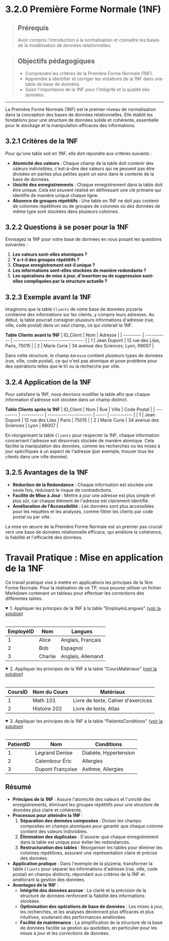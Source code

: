 # 3.2.0 Première Forme Normale (1NF)

<blockquote>
    <h2>Prérequis</h2>
    <p>Avoir compris l'introduction à la normalisation et connaître les bases de la modélisation de données relationnelles.</p>
</blockquote>

<blockquote>
    <h2>Objectifs pédagogiques</h2>
    <ul>
        <li>Comprendre les critères de la Première Forme Normale (1NF).</li>
        <li>Apprendre à identifier et corriger les violations de la 1NF dans une table de base de données.</li>
        <li>Saisir l'importance de la 1NF pour l'intégrité et la qualité des données.</li>
    </ul>
</blockquote>

---

La Première Forme Normale (1NF) est le premier niveau de normalisation dans la conception des bases de données relationnelles. Elle établit les fondations pour une structure de données solide et cohérente, essentielle pour le stockage et la manipulation efficaces des informations.

## 3.2.1 Critères de la 1NF

Pour qu'une table soit en 1NF, elle doit répondre aux critères suivants :

- **Atomicité des valeurs** : Chaque champ de la table doit contenir des valeurs indivisibles, c'est-à-dire des valeurs qui ne peuvent pas être divisées en parties plus petites ayant un sens dans le contexte de la base de données.
- **Unicité des enregistrements** : Chaque enregistrement dans la table doit être unique. Cela est souvent réalisé en définissant une clé primaire qui identifie de manière unique chaque ligne.
- **Absence de groupes répétitifs** : Une table en 1NF ne doit pas contenir de colonnes répétitives ou de groupes de colonnes où des données de même type sont stockées dans plusieurs colonnes.


## 3.2.2 Questions à se poser pour la 1NF

Envisagez la 1NF pour votre base de données en vous posant les questions suivantes :

1. **Les valeurs sont-elles atomiques ?**
2. **Y a-t-il des groupes répétitifs ?**
3. **Chaque enregistrement est-il unique ?**
4. **Les informations sont-elles stockées de manière redondante ?**
5. **Les opérations de mise à jour, d'insertion ou de suppression sont-elles compliquées par la structure actuelle ?**

## 3.2.3 Exemple avant la 1NF

Imaginons que la table `Clients` de notre base de données pizzeria contienne des informations sur les clients, y compris leurs adresses. Au début, la table pourrait consigner plusieurs informations d'adresse (rue, ville, code postal) dans un seul champ, ce qui violerait la 1NF.

**Table Clients avant la 1NF**
| ID_Client | Nom         | Adresse                             |
| --------- | ----------- | ----------------------------------- |
| 1         | Jean Dupont | 12 rue des Lilas, Paris, 75015      |
| 2         | Marie Curie | 34 avenue des Sciences, Lyon, 69007 |

Dans cette structure, le champ `Adresse` contient plusieurs types de données (rue, ville, code postal), ce qui n'est pas atomique et pose problème pour des opérations telles que le tri ou la recherche par ville.

## 3.2.4 Application de la 1NF

Pour satisfaire la 1NF, nous devrions modifier la table afin que chaque information d'adresse soit stockée dans un champ distinct.

**Table Clients après la 1NF**
| ID_Client | Nom         | Rue                    | Ville | Code Postal |
| --------- | ----------- | ---------------------- | ----- | ----------- |
| 1         | Jean Dupont | 12 rue des Lilas       | Paris | 75015       |
| 2         | Marie Curie | 34 avenue des Sciences | Lyon  | 69007       |

En réorganisant la table `Clients` pour respecter la 1NF, chaque information concernant l'adresse est désormais stockée de manière atomique. Cela facilite la manipulation des données, comme les recherches ou les mises à jour spécifiques à un aspect de l'adresse (par exemple, trouver tous les clients dans une ville donnée).

## 3.2.5 Avantages de la 1NF
- **Réduction de la Redondance** : Chaque information est stockée une seule fois, réduisant le risque de contradictions.
- **Facilité de Mise à Jour** : Mettre à jour une adresse est plus simple et plus sûr, car chaque élément de l'adresse est clairement identifié.
- **Amélioration de l'Accessibilité** : Les données sont plus accessibles pour les requêtes et les analyses, comme filtrer les clients par code postal ou par ville.

La mise en œuvre de la Première Forme Normale est un premier pas crucial vers une base de données relationnelle efficace, qui améliore la cohérence, la fiabilité et l'efficacité des données.

# Travail Pratique : Mise en application de la 1NF

Ce travail pratique vise à mettre en applications les principes de la 1ère Forme Normale. Pour la réalisation de ce TP, vous pouvez utiliser un fichier Markdown contenant un tableau pour effectuer les corrections des différentes tables.

<details open>
<summary>1. Appliquer les principes de la 1NF à la table "EmployésLangues" (<a href="https://github.com/HachemiH/formation-cda-bdd/tree/TPC-3.9.1.1">voir la solution</a>)</summary>
<br/>

| EmployéID | Nom     | Langues           |
| --------- | ------- | ----------------- |
| 1         | Alice   | Anglais, Français |
| 2         | Bob     | Espagnol          |
| 3         | Charlie | Anglais, Allemand |

</details>
<details open>
<summary>2. Appliquer les principes de la 1NF à la table "CoursMatériaux" (<a href="https://github.com/HachemiH/formation-cda-bdd/tree/TPC-3.9.1.2">voir la solution</a>)</summary>
<br/>

| CoursID | Nom du Cours | Matériaux                          |
| ------- | ------------ | ---------------------------------- |
| 1       | Math 101     | Livre de texte, Cahier d'exercices |
| 2       | Histoire 202 | Livre de texte, Atlas              |

</details>
<details open>
<summary>3. Appliquer les principes de la 1NF à la table "PatientsConditions" (<a href="https://github.com/HachemiH/formation-cda-bdd/tree/TPC-3.9.1.3">voir la solution</a>)</summary>
<br/>

| PatientID | Nom              | Conditions            |
| --------- | ---------------- | --------------------- |
| 1         | Legrand Denise   | Diabète, Hypertension |
| 2         | Calembour Éric   | Allergies             |
| 3         | Dupont Françoise | Asthme, Allergies     |

</details>

## Résumé

- **Principes de la 1NF** : Assure l'atomicité des valeurs et l'unicité des enregistrements, éliminant les groupes répétitifs pour une structure de données plus claire et cohérente.
- **Processus pour atteindre la 1NF** :
  1. **Séparation des données composées** : Diviser les champs composites en champs atomiques pour garantir que chaque colonne contient des valeurs indivisibles.
  2. **Élimination des duplicatas** : S'assurer que chaque enregistrement dans la table est unique pour éviter les redondances.
  3. **Restructuration des tables** : Réorganiser les tables pour éliminer les colonnes répétitives, assurant une représentation claire et précise des données.
- **Application pratique** : Dans l'exemple de la pizzeria, transformer la table `Clients` pour séparer les informations d'adresse (rue, ville, code postal) en champs distincts, répondant aux critères de la 1NF et améliorant la gestion des données.
- **Avantages de la 1NF** :
  - **Intégrité des données accrue** : La clarté et la précision de la structure de données renforcent la fiabilité des informations stockées.
  - **Optimisation des opérations de base de données** : Les mises à jour, les recherches, et les analyses deviennent plus efficaces et plus intuitives, soutenant des performances améliorées.
  - **Facilité de maintenance** : La simplification de la structure de la base de données facilite sa gestion au quotidien, en particulier pour les mises à jour et les corrections de données.


